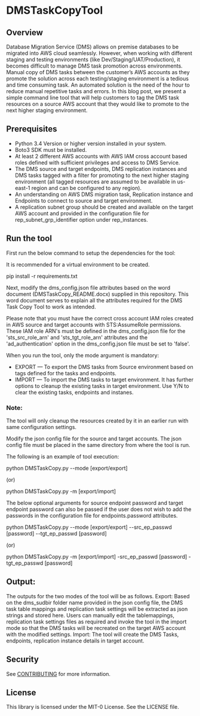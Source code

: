 # DMSTaskCopyTool

## Overview
Database Migration Service (DMS) allows on premise databases to be migrated into AWS cloud seamlessly. However, when working with different staging and testing environments (like Dev/Staging/UAT/Production), it becomes difficult to manage DMS task promotion across environments. Manual copy of DMS tasks between the customer’s AWS accounts as they promote the solution across each testing/staging environment is a tedious and time consuming task. An automated solution is the need of the hour to reduce manual repetitive tasks and errors. In this blog post, we present a simple command line tool that will help customers to tag the DMS task resources on a source AWS account that they would like to promote to the next higher staging environment.

## Prerequisites
- Python 3.4 Version or higher version installed in your system.
- Boto3 SDK must be installed.
- At least 2 different AWS accounts with AWS IAM cross account based roles defined with sufficient privileges and access to DMS Service.
- The DMS source and target endpoints, DMS replication instances and DMS tasks tagged with a filter for promoting to the next higher staging environment (all tagged resources are assumed to be available in us-east-1 region and can be configured to any region).
- An understanding on AWS DMS migration task, Replication instance and Endpoints to connect to source and target environment. 
- A replication subnet group should be created and available on the target AWS account and provided in the configuration file for rep_subnet_grp_identifier option under rep_instances.

## Run the tool

First run the below command to setup the dependencies for the tool:

It is recommended for a virtual environment to be created.

pip install -r requirements.txt

Next, modify the dms_config.json file attributes based on the word document (DMSTaskCopy_README.docx) supplied in this repository. This word document serves to explain all the attributes required for the DMS Task Copy Tool to work as intended.

Please note that you must have the correct cross account IAM roles created in AWS source and target accounts with STS:AssumeRole permissions. These IAM role ARN's must be defined in the dms_config.json file for the 'sts_src_role_arn' and 'sts_tgt_role_arn' attributes and the 'ad_authentication' option in the dms_config.json file must be set to 'false'. 

When you run the tool, only the mode argument is mandatory:

* EXPORT — To export the DMS tasks from Source environment based on tags defined for the tasks and endpoints.
* IMPORT — To import the DMS tasks to target environment. It has further options to cleanup the existing tasks in target environment. Use Y/N to clear the existing tasks, endpoints and instanes. 
### Note: 
The tool will only cleanup the resources created by it in an earlier run with same configuration settings.

Modify the json config file for the source and target accounts. The json config file must be placed in the same directory from where the tool is run.

The following is an example of tool execution:

python DMSTaskCopy.py --mode [export/export]

(or)

python DMSTaskCopy.py -m [export/import]

The below optional arguments for source endpoint password and target endpoint password can also be passed if the user does not wish to add the passwords in the configuration file for endpoints.password attributes.

python DMSTaskCopy.py --mode [export/export] --src_ep_passwd [password] --tgt_ep_passwd [password]

(or)

python DMSTaskCopy.py -m [export/import] -src_ep_passwd [password] -tgt_ep_passwd [password]


## Output:
The outputs for the two modes of the tool will be as follows.
Export: Based on the dms_sudbir folder name provided in the json config file, the DMS task table mappings and replication task settings will be extracted as json strings and stored here. Users can manually edit the tablemappings, replication task settings files as required and invoke the tool in the import mode so that the DMS tasks will be recreated on the target AWS account with the modified settings.
Import: The tool will create the DMS Tasks, endpoints, replication instance details in target account.

## Security

See [CONTRIBUTING](CONTRIBUTING.md#security-issue-notifications) for more information.

## License

This library is licensed under the MIT-0 License. See the LICENSE file.
